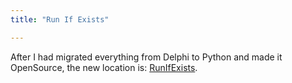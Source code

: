 ```yaml
---
title: "Run If Exists"

---
```


After I had migrated everything from Delphi to Python and made it OpenSource, the new location is: [RunIfExists](https://github.com/dseichter/RunIfExists).

